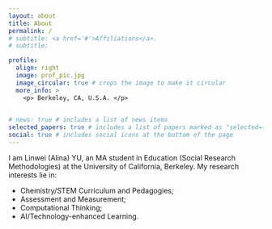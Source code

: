 ```yaml
---
layout: about
title: About
permalink: /
# subtitle: <a href='#'>Affiliations</a>.
# subtitle: 

profile:
  align: right
  image: prof_pic.jpg
  image_circular: true # crops the image to make it circular
  more_info: >
    <p> Berkeley, CA, U.S.A. </p>
    

# news: true # includes a list of news items
selected_papers: true # includes a list of papers marked as "selected={true}"
social: true # includes social icons at the bottom of the page
---
```



I am Linwei (Alina) YU, an MA student in Education (Social Research Methodologies) at the University of California, Berkeley. My research interests lie in:

- Chemistry/STEM Curriculum and Pedagogies;
- Assessment and Measurement;
- Computational Thinking;
- AI/Technology-enhanced Learning.